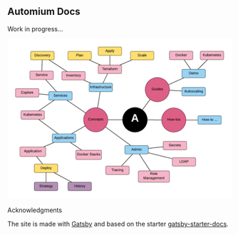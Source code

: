 ## Automium Docs

Work in progress...

![mind map](map.png)

Acknowledgments 

The site is made with [Gatsby](https://www.gatsbyjs.org/) and based on the starter [gatsby-starter-docs](https://github.com/ericwindmill/gatsby-starter-docs).